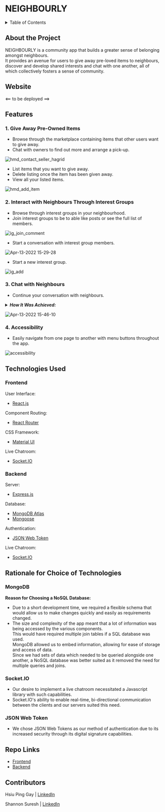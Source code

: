 <h1> NEIGHBOURLY </h1>

<details>
<summary>Table of Contents</summary>
<br>
 <ol> 
    <li> <a href="#about"> About the Project </a></li>
    <li> <a href="#website"> Website </a></li>
    <li> <a href="#features"> Features </a></li>
    <li> <a href="#tech-used"> Technologies Used </a></li>
    <li> <a href="#rationale"> Rationale for Choice of Technologies </a></li>
    <li> <a href="#repo-links"> Repo Links </a></li>
    <li> <a href="#contributors"> Contributors </a></li>
  </ol>
</details>

<div id="about">
 <h2> About the Project </h2>
 NEIGHBOURLY is a community app that builds a greater sense of belonging amongst neighbours.
 <br/>
 It provides an avenue for users to give away pre-loved items to neighbours, discover and develop shared interests and chat with one another, all of which  collectively fosters a sense of community.
</div>
 
<div id="website">
<h2> Website </h2>
<== to be deployed ==>
</div>

<h2 id="features"> Features </h2>

<h3> 1. Give Away Pre-Owned Items </h3>
   <ul>
   <li>
     Browse through the marketplace containing items that other users want to give away.</li>
    <li>Chat with owners to find out more and arrange a pick-up.</li>
     </ul>
     
  ![hmd_contact_seller_hagrid](https://user-images.githubusercontent.com/85098526/162903993-fe788b6e-04a9-4e3e-96b7-7cbaf7605dd6.gif)
 
   <ul>
     <li> List items that you want to give away.</li>
     <li>Delete listing once the item has been given away.</li>
     <li>View all your listed items.</li>
  </ul>
  
  ![hmd_add_item](https://user-images.githubusercontent.com/85098526/162903967-5020cb53-e95d-47df-b02e-c86c5feb67a2.gif)

  <h3> 2. Interact with Neighbours Through Interest Groups </h3>
 <ul>
   <li>Browse through interest groups in your neighbourhood.</li>
   <li>Join interest groups to be to able like posts or see the full list of members.</li>
  </ul>
  
![ig_join_comment](https://user-images.githubusercontent.com/85098526/162904010-36454297-cbb5-404d-b1a1-27e726447b81.gif)
 
  <ul>
   <li> Start a conversation with interest group members.</li>
 </ul>
 
 ![Apr-13-2022 15-29-28](https://user-images.githubusercontent.com/83911483/163123308-39597797-a7bc-40c4-baf5-14457edb67e9.gif)
 
   <ul>
    <li> Start a new interest group.</li>
   </ul>
  
  ![ig_add](https://user-images.githubusercontent.com/85098526/162904006-2dc6e2bd-4939-4902-8854-552a1ff6b60d.gif)
 
<h3> 3. Chat with Neighbours </h3>
 <ul>
  <li> Continue your conversation with neighbours.</li>
 </ul>
 
 <details>
<summary><i><b> How It Was Achieved: </b></i></summary>
 <ol>
  <li><b> Establish Socket Connection: </b><br/> When a user enters a chatroom, a socket connection is established in the Express server. 
   <br/> The users socket ID, user ID and the user ID of the person they are texting is stored as a document in an <i>OnlineChatModel</i> collection in the database.
  <br/> The user is then placed in a socket room (channel) named after their user ID.</li>
  <li><b> Sending Real-Time Messages: </b><br/> When a user sends a message, the Express server will check the <i>OnlineChatModel</i> collection in the database to determine if the textee is also in the same chatroom.
  <br/> If they are, the user joins the textees socket room and the message is emitted to both rooms and hence the user and the textee. <br/> If not, the message is only sent to the user.</li>
  <li><b> Leaving Chatroom: </b><br/> When a user leaves the chatroom, their document is removed from the <i>OnlineChatModel</i> collection in the database, so as to allow for accurate checking of online users. </li>
 </ol>
</details>
 
![Apr-13-2022 15-46-10](https://user-images.githubusercontent.com/83911483/163126246-d51cd82b-f4cf-4769-93e1-d57099513e18.gif)
 
 <h3> 4. Accessibility</h3>
 <ul>
  <li> Easily navigate from one page to another with menu buttons throughout the app.</li>
 </ul>
 
 ![accessibility](https://user-images.githubusercontent.com/85098526/162932480-abd07b16-a7dd-43e7-8d4a-6d8e911f9906.gif)
 
 
<div id="tech-used">
<h2> Technologies Used </h2>
 
 <h3>Frontend</h3>
 
 User Interface:
 <ul>
  <li><a href="https://reactjs.org/" target="_blank"> React.js <a/></li>
 </ul>
 
  Component Routing:
 <ul>
  <li><a href="https://reactrouter.com/" target="_blank"> React Router <a/></li>
 </ul>
 
 CSS Framework:
 <ul>
  <li><a href="https://mui.com/" target="_blank"> Material UI <a/></li> 
 </ul>
 
 Live Chatroom:
 <ul>
   <li><a href="https://socket.io/" target="_blank"> Socket.IO <a/></li>
 </ul>
 
 <h3> Backend </h3>
 
 Server:
 <ul>
   <li><a href="https://expressjs.com/" target="_blank"> Express.js <a/></li>
 </ul>
 
  Database:
 <ul>
   <li><a href="https://www.mongodb.com/docs/atlas/" target="_blank"> MongoDB Atlas <a/></li> 
   <li><a href="https://mongoosejs.com/" target="_blank"> Mongoose <a/></li>
 </ul>
 
   Authentication:
 <ul>
   <li><a href="https://jwt.io/" target="_blank"> JSON Web Token <a/></li>
 </ul>
 
 
  Live Chatroom:
 <ul>
   <li><a href="https://socket.io/" target="_blank"> Socket.IO <a/></li>
 </ul>
 
</div>

<div id="rationale">
<h2> Rationale for Choice of Technologies  </h2>

<h3> MongoDB </h3>
 <b>Reason for Choosing a NoSQL Database: </b>
<ul>
 <li> Due to a short development time, we required a flexible schema that would allow us to make changes quickly and easily as requirements changed. </li>
 <li> The size and complexity of the app meant that a lot of information was being accessed by the various components. <br/> This would have required multiple join tables if a SQL database was used. <br/> MongoDB allowed us to embed information, allowing for ease of storage and access of data.<br/> Since we had sets of data which needed to be queried alongside one another, a NoSQL database was better suited as it removed the need for multiple queries and joins. </li>
</ul>
 
<h3> Socket.IO </h3>
<ul>
 <li> Our desire to implement a live chatroom necessitated a Javascript library with such capabilities. </li>
 <li> Socket.IO's ability to enable real-time, bi-directional communication between the clients and our servers suited this need. </li>
</ul>

 <h3> JSON Web Token </h3>
 <ul>
 <li> We chose JSON Web Tokens as our method of authentication due to its increased security through its digital signature capabilities. </li>
  </ul>
</div>

<div id="repo-links">
<h2> Repo Links  </h2>

 <ul>
  <li><a href="https://github.com/shannonssd/project-5-frontend" target="_blank"> Frontend<a/></li>
   <li><a href="https://github.com/shannonssd/project-5-backend" target="_blank"> Backend<a/></li>
 </ul>
 
</div>

<h2 id="contributors"> Contributors </h2>

Hsiu Ping Gay | <a href="https://www.linkedin.com/in/hsiupinggay" target="_blank"> LinkedIn<a/>

Shannon Suresh | <a href="https://www.linkedin.com/in/shannon-suresh" target="_blank"> LinkedIn<a/>
